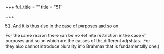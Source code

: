 +++
full_title = ""
title = "51"

+++


51. And it is thus also in the case of purposes and so on.

For the same reason there can be no definite restriction in the case of purposes and so on which are the causes of the,different adr̥shṭas. (For they also cannot introduce plurality into Brahman that is fundamentally one.)

